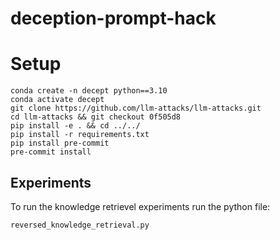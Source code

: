 # deception-prompt-hack

# Setup
```
conda create -n decept python==3.10
conda activate decept
git clone https://github.com/llm-attacks/llm-attacks.git
cd llm-attacks && git checkout 0f505d8
pip install -e . && cd ../../
pip install -r requirements.txt
pip install pre-commit
pre-commit install
```


## Experiments

To run the knowledge retrievel experiments run the python file:

`reversed_knowledge_retrieval.py`
